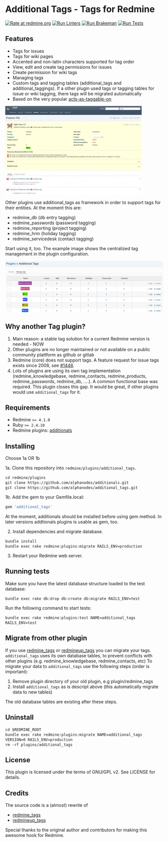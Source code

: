 # Additional Tags - Tags for Redmine

[![Rate at redmine.org](https://img.shields.io/badge/rate%20at-redmine.org-blue.svg?style=flat)](https://www.redmine.org/plugins/additional_tags) [![Run Linters](https://github.com/AlphaNodes/additional_tags/workflows/Run%20Linters/badge.svg)](https://github.com/AlphaNodes/additional_tags/actions?query=workflow%3A%22Run+Linters%22) [![Run Brakeman](https://github.com/AlphaNodes/additional_tags/workflows/Run%20Brakeman/badge.svg)](https://github.com/AlphaNodes/additional_tags/actions?query=workflow%3A%22Run+Brakeman%22) [![Run Tests](https://github.com/AlphaNodes/additional_tags/workflows/Tests/badge.svg)](https://github.com/AlphaNodes/additional_tags/actions?query=workflow%3ATests)


## Features

-   Tags for issues
-   Tags for wiki pages
-   Accented and non-latin characters supported for tag order
-   View, edit and create tag permissions for issues
-   Create permission for wiki tags
-   Managing tags
-   Custom tags and tagging tables (additional_tags and additional_taggings). If a other plugin
  used tags or tagging tables for issue or wiki tagging, there tags will be migrated automatically
-   Based on the very popular [acts-as-taggable-on](https://github.com/mbleigh/acts-as-taggable-on)

![screenshot](https://raw.githubusercontent.com/AlphaNodes/additional_tags/master/assets/images/additional-tags.gif)

Other plugins use additional_tags as framework in order to support tags for their entities.
At the moment this are:

-   redmine_db (db entry tagging)
-   redmine_passwords (password tagging)
-   redmine_reporting (project tagging)
-   redmine_hrm (holiday tagging)
-   redmine_servicedesk (contact tagging)

Start using it, too. The example image shows the centralized tag management in the plugin configuration.

![screenshot](https://raw.githubusercontent.com/AlphaNodes/additional_tags/master/assets/images/additional-tags-framework.png)


## Why another Tag plugin?

1.  Main reason: a stable tag solution for a current Redmine version is needed - NOW
2.  Other plugins are no longer maintained or not available on a public community plattform as github or gitlab
3.  Redmine (core) does not support tags. A feature request for issue tags exists since 2008, see [#1448](https://www.redmine.org/issues/1448).
4.  Lots of plugins are using its own tag implementation (redmine_knowledgebase, redmine_contacts, redmine_products, redmine_passwords, redmine_db, ....). A common functional base was required. This plugin closes this gap. It would be great, if other plugins would use ``additional_tags`` for it.

## Requirements

-   Redmine `>= 4.1.0`
-   Ruby `>= 2.4.10`
-   Redmine plugins: [additionals](https://www.redmine.org/plugins/additionals)

## Installing

Choose 1a OR 1b

1a. Clone this repository into `redmine/plugins/additional_tags`.

```shell
cd redmine/plugins
git clone https://github.com/alphanodes/additionals.git
git clone https://github.com/alphanodes/additional_tags.git
```

1b. Add the gem to your Gemfile.local:

```ruby
gem 'additional_tags'
```

At the moment, additionals should be installed before using gem method. In later versions
addtionals plugins is usable as gem, too.

2.  Install dependencies and migrate database.

```shell
bundle install
bundle exec rake redmine:plugins:migrate RAILS_ENV=production
```

3.  Restart your Redmine web server.


## Running tests

Make sure you have the latest database structure loaded to the test database:

```shell
bundle exec rake db:drop db:create db:migrate RAILS_ENV=test
```

Run the following command to start tests:

```shell
bundle exec rake redmine:plugins:test NAME=additional_tags RAILS_ENV=test
```

## Migrate from other plugin

If you use [redmine_tags](https://github.com/ixti/redmine_tags) or [redmineup_tags](https://www.redmine.org/plugins/redmineup_tags) you can migrate your tags.
``additional_tags`` uses its own database tables, to prevent conflicts with other plugins (e.g. redmine_knowledgebase, redmine_contacts, etc)
To migrate your data to ``additional_tags`` use the following steps (order is important):

1.  Remove plugin directory of your old plugin, e.g plugin/redmine_tags
2.  Install ``additional_tags`` as is descript above (this automatically migrate data to new tables)

The old database tables are existing after these steps.


## Uninstall

```shell
cd $REDMINE_ROOT
bundle exec rake redmine:plugins:migrate NAME=additional_tags VERSION=0 RAILS_ENV=production
rm -rf plugins/additional_tags
```


## License

This plugin is licensed under the terms of GNU/GPL v2.
See LICENSE for details.


## Credits

The source code is a (almost) rewrite of

  - [redmine_tags](https://github.com/ixti/redmine_tags)
  - [redmineup_tags](https://www.redmine.org/plugins/redmineup_tags)

Special thanks to the original author and contributors for making this awesome hook for Redmine.

